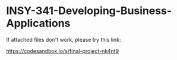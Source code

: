 # INSY-341-Developing-Business-Applications
If attached files don't work, please try this link:

https://codesandbox.io/s/final-project-nk4nt9
